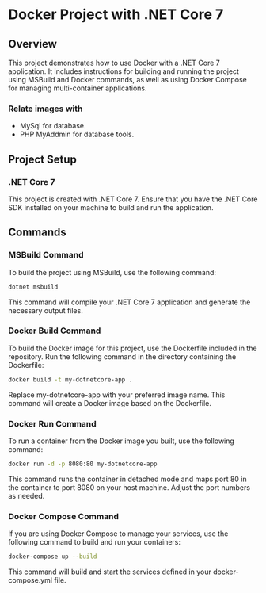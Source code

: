 # Docker Project with .NET Core 7

## Overview

This project demonstrates how to use Docker with a .NET Core 7 application. It includes instructions for building and running the project using MSBuild and Docker commands, as well as using Docker Compose for managing multi-container applications.

### Relate images with
- MySql for database.
- PHP MyAddmin for database tools.

## Project Setup

### .NET Core 7

This project is created with .NET Core 7. Ensure that you have the .NET Core SDK installed on your machine to build and run the application.

## Commands

### MSBuild Command

To build the project using MSBuild, use the following command:

```bash
dotnet msbuild
```

This command will compile your .NET Core 7 application and generate the necessary output files.

### Docker Build Command
To build the Docker image for this project, use the Dockerfile included in the repository. Run the following command in the directory containing the Dockerfile:
```bash
docker build -t my-dotnetcore-app .
```
Replace my-dotnetcore-app with your preferred image name. This command will create a Docker image based on the Dockerfile.

### Docker Run Command
To run a container from the Docker image you built, use the following command:
```bash
docker run -d -p 8080:80 my-dotnetcore-app
```
This command runs the container in detached mode and maps port 80 in the container to port 8080 on your host machine. Adjust the port numbers as needed.

### Docker Compose Command
If you are using Docker Compose to manage your services, use the following command to build and run your containers:
```bash
docker-compose up --build
```
This command will build and start the services defined in your docker-compose.yml file.
